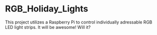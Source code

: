 # RGB_Holiday_Lights

This project utilizes a Raspberry Pi to control individually adressable RGB LED light strips.
It will be awesome!
Will it?

